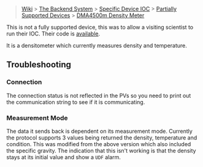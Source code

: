 > [Wiki](Home) > [The Backend System](The-Backend-System) > [Specific Device IOC](Specific-Device-IOC) > [Partially Supported Devices](Partially-Supported-Devices) > [DMA4500m Density Meter](DMA4500m-Density-Meter)

This is not a fully supported device, this was to allow a visiting scientist to run their IOC. Their code is [available]( https://bitbucket.org/europeanspallationsource/m-epics-dma4500m/src/master/).

It is a densitometer which currently measures density and temperature. 

## Troubleshooting

### Connection

The connection status is not reflected in the PVs so you need to print out the communication string to see if it is communicating.

### Measurement Mode

The data it sends back is dependent on its measurement mode. Currently the protocol supports 3 values being returned the density, temperature and condition. This was modified from the above version which also included the specific gravity. The indication that this isn't working is that the density stays at its initial value and show a `UDF` alarm. 


